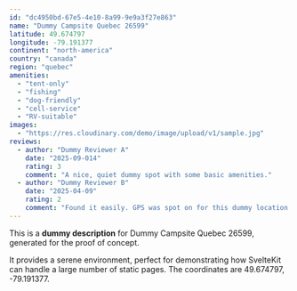 ```yaml
---
id: "dc4950bd-67e5-4e10-8a99-9e9a3f27e863"
name: "Dummy Campsite Quebec 26599"
latitude: 49.674797
longitude: -79.191377
continent: "north-america"
country: "canada"
region: "quebec"
amenities:
  - "tent-only"
  - "fishing"
  - "dog-friendly"
  - "cell-service"
  - "RV-suitable"
images:
  - "https://res.cloudinary.com/demo/image/upload/v1/sample.jpg"
reviews:
  - author: "Dummy Reviewer A"
    date: "2025-09-014"
    rating: 3
    comment: "A nice, quiet dummy spot with some basic amenities."
  - author: "Dummy Reviewer B"
    date: "2025-04-09"
    rating: 2
    comment: "Found it easily. GPS was spot on for this dummy location."
---
```


This is a **dummy description** for Dummy Campsite Quebec 26599, generated for the proof of concept.

It provides a serene environment, perfect for demonstrating how SvelteKit can handle a large number of static pages. The coordinates are 49.674797, -79.191377.
